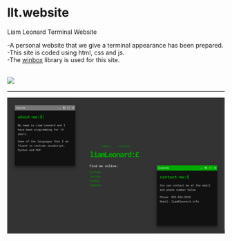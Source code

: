# llt.website
Liam Leonard Terminal Website<br>

-A personal website that we give a terminal appearance has been prepared.<br>
-This site is coded using html, css and js.<br>
-The <a href="https://github.com/nextapps-de/winbox">winbox</a> library is used for this site.<br><br>

<a href="https://terminalwebsite.netlify.app/"><img src="https://reygif.com/media/6/demo-vivo-86053.gif" width="auto"></a>


<hr>

<img src="https://github.com/ahmetmetinarslan/llt.website/blob/main/Terminal%20Website/s1.png?raw=true" width="auto">
